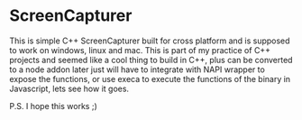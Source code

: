 # ScreenCapturer
This is simple C++ ScreenCapturer built for cross platform and is supposed to work on windows, linux and mac. This is part of my practice of C++ projects and seemed like a cool thing to build in C++, plus can be converted to a node addon later just will have to integrate with NAPI wrapper to expose the functions, or use execa to execute the functions of the binary in Javascript, lets see how it goes.

P.S. I hope this works ;)
